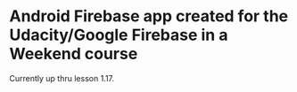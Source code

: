 # Android Firebase app created for the Udacity/Google Firebase in a Weekend course

Currently up thru lesson 1.17.
